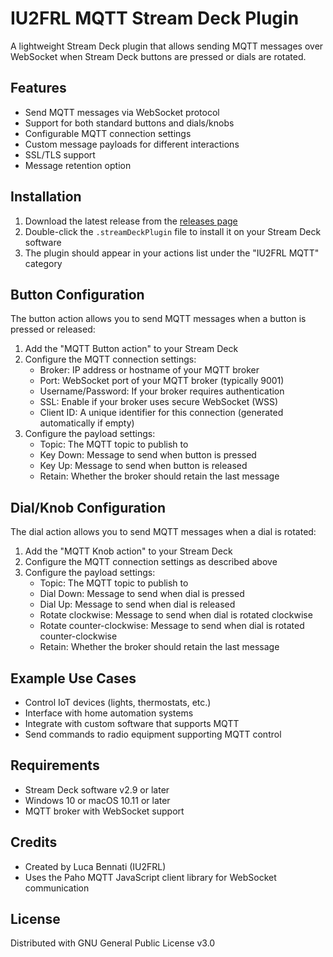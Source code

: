 # IU2FRL MQTT Stream Deck Plugin

A lightweight Stream Deck plugin that allows sending MQTT messages over WebSocket when Stream Deck buttons are pressed or dials are rotated.

## Features

- Send MQTT messages via WebSocket protocol
- Support for both standard buttons and dials/knobs
- Configurable MQTT connection settings
- Custom message payloads for different interactions
- SSL/TLS support
- Message retention option

## Installation

1. Download the latest release from the [releases page](https://github.com/iu2frl/StreamDock.Plugins.MqttWs/releases)
2. Double-click the `.streamDeckPlugin` file to install it on your Stream Deck software
3. The plugin should appear in your actions list under the "IU2FRL MQTT" category

## Button Configuration

The button action allows you to send MQTT messages when a button is pressed or released:

1. Add the "MQTT Button action" to your Stream Deck
2. Configure the MQTT connection settings:
   - Broker: IP address or hostname of your MQTT broker
   - Port: WebSocket port of your MQTT broker (typically 9001)
   - Username/Password: If your broker requires authentication
   - SSL: Enable if your broker uses secure WebSocket (WSS)
   - Client ID: A unique identifier for this connection (generated automatically if empty)
3. Configure the payload settings:
   - Topic: The MQTT topic to publish to
   - Key Down: Message to send when button is pressed
   - Key Up: Message to send when button is released
   - Retain: Whether the broker should retain the last message

## Dial/Knob Configuration

The dial action allows you to send MQTT messages when a dial is rotated:

1. Add the "MQTT Knob action" to your Stream Deck
2. Configure the MQTT connection settings as described above
3. Configure the payload settings:
   - Topic: The MQTT topic to publish to
   - Dial Down: Message to send when dial is pressed
   - Dial Up: Message to send when dial is released
   - Rotate clockwise: Message to send when dial is rotated clockwise
   - Rotate counter-clockwise: Message to send when dial is rotated counter-clockwise
   - Retain: Whether the broker should retain the last message

## Example Use Cases

- Control IoT devices (lights, thermostats, etc.)
- Interface with home automation systems
- Integrate with custom software that supports MQTT
- Send commands to radio equipment supporting MQTT control

## Requirements

- Stream Deck software v2.9 or later
- Windows 10 or macOS 10.11 or later
- MQTT broker with WebSocket support

## Credits

- Created by Luca Bennati (IU2FRL)
- Uses the Paho MQTT JavaScript client library for WebSocket communication

## License

Distributed with GNU General Public License v3.0
